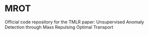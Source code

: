 # MROT
Official code repository for the TMLR paper: Unsupervised Anomaly Detection through Mass Repulsing Optimal Transport
